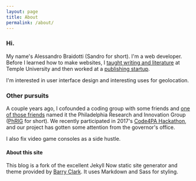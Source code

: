 ```yaml
---
layout: page
title: About
permalink: /about/
---
```


### Hi.

My name's Alessandro Braidotti (Sandro for short). I'm a web developer. Before I learned how to make websites, I [taught writing and literature](http://www.ratemyprofessors.com/ShowRatings.jsp?tid=1321388) at Temple University and then worked at a [publishing startup](http://www.bookbaby.com).

I'm interested in user interface design and interesting uses for geolocation.

### Other pursuits

A couple years ago, I cofounded a coding group with some friends and [one of those friends](http://www.williambolton.com/) named it the Philadelphia Research and Innovation Group ([PhRIG](https://phrig.github.io/) for short). We recently participated in 2017's [Code4PA Hackathon](https://technical.ly/philly/2017/11/03/final-projects-code4pa-hackathon/), and our project has gotten some attention from the governor's office.

I also fix video game consoles as a side hustle.

#### About this site

This blog is a fork of the excellent Jekyll Now static site generator and theme provided by [Barry Clark](https://github.com/barryclark/jekyll-now). It uses Markdown and Sass for styling.
